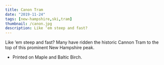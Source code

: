 ```yaml
---
title: Canon Tram
date: "2019-11-24"
tags: [new-hampshire,ski,tram]
thumbnail: /canon.jpg
description: Like ‘em steep and fast?
---
```


Like ‘em steep and fast? Many have ridden the historic Cannon Tram to the top of this prominent New Hampshire peak.

* Printed on Maple and Baltic Birch.